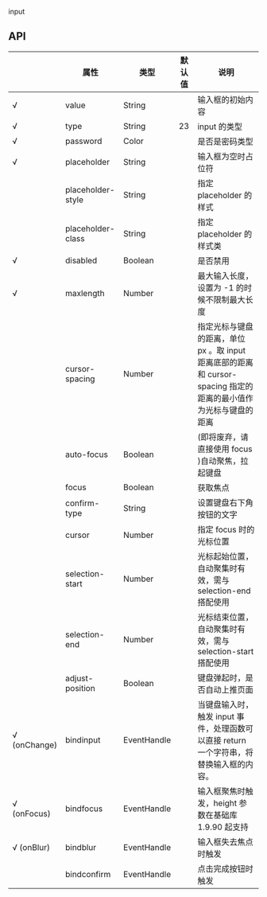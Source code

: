 input

## API

|              | 属性              | 类型        | 默认值 | 说明                                                                                                            |
| ------------ | ----------------- | ----------- | ------ | --------------------------------------------------------------------------------------------------------------- |
| √            | value             | String      |        | 输入框的初始内容                                                                                                |
| √            | type              | String      | 23     | input 的类型                                                                                                    |
| √            | password          | Color       |        | 是否是密码类型                                                                                                  |
| √            | placeholder       | String      |        | 输入框为空时占位符                                                                                              |
|              | placeholder-style | String      |        | 指定 placeholder 的样式                                                                                         |
|              | placeholder-class | String      |        | 指定 placeholder 的样式类                                                                                       |
| √            | disabled          | Boolean     |        | 是否禁用                                                                                                        |
| √            | maxlength         | Number      |        | 最大输入长度，设置为 -1 的时候不限制最大长度                                                                    |
|              | cursor-spacing    | Number      |        | 指定光标与键盘的距离，单位 px 。取 input 距离底部的距离和 cursor-spacing 指定的距离的最小值作为光标与键盘的距离 |
|              | auto-focus        | Boolean     |        | (即将废弃，请直接使用 focus )自动聚焦，拉起键盘                                                                 |
|              | focus             | Boolean     |        | 获取焦点                                                                                                        |
|              | confirm-type      | String      |        | 设置键盘右下角按钮的文字                                                                                        |
|              | cursor            | Number      |        | 指定 focus 时的光标位置                                                                                         |
|              | selection-start   | Number      |        | 光标起始位置，自动聚集时有效，需与 selection-end 搭配使用                                                       |
|              | selection-end     | Number      |        | 光标结束位置，自动聚集时有效，需与 selection-start 搭配使用                                                     |
|              | adjust-position   | Boolean     |        | 键盘弹起时，是否自动上推页面                                                                                    |
| √ (onChange) | bindinput         | EventHandle |        | 当键盘输入时，触发 input 事件，处理函数可以直接 return 一个字符串，将替换输入框的内容。                         |
| √ (onFocus)  | bindfocus         | EventHandle |        | 输入框聚焦时触发，height 参数在基础库 1.9.90 起支持                                                             |
| √ (onBlur)   | bindblur          | EventHandle |        | 输入框失去焦点时触发                                                                                            |
|              | bindconfirm       | EventHandle |        | 点击完成按钮时触发                                                                                              |
